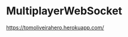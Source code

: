 # MultiplayerWebSocket

<a href="https://tomoliveirahero.herokuapp.com/">https://tomoliveirahero.herokuapp.com/</a>
